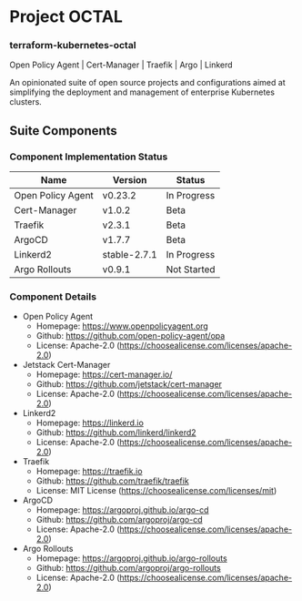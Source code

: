 # Project OCTAL
### terraform-kubernetes-octal

Open Policy Agent | Cert-Manager | Traefik | Argo | Linkerd

An opinionated suite of open source projects and configurations aimed at simplifying the deployment and management of enterprise Kubernetes clusters.

## Suite Components
### Component Implementation Status
| Name                  | Version   | Status    |
| --------------------- | --------- | --------- |
| Open Policy Agent     | v0.23.2 | In Progress  |
| Cert-Manager | v1.0.2 | Beta  |
| Traefik               | v2.3.1 | Beta  |
| ArgoCD                | v1.7.7 | Beta  |
| Linkerd2              | stable-2.7.1  | In Progress  |
| Argo Rollouts         | v0.9.1 | Not Started  |

### Component Details
- Open Policy Agent
    - Homepage: https://www.openpolicyagent.org
    - Github: https://github.com/open-policy-agent/opa
    - License: Apache-2.0 (https://choosealicense.com/licenses/apache-2.0)
- Jetstack Cert-Manager
    - Homepage: https://cert-manager.io/
    - Github: https://github.com/jetstack/cert-manager
    - License: Apache-2.0 (https://choosealicense.com/licenses/apache-2.0)
- Linkerd2
    - Homepage: https://linkerd.io
    - Github: https://github.com/linkerd/linkerd2
    - License: Apache-2.0 (https://choosealicense.com/licenses/apache-2.0)
- Traefik
    - Homepage: https://traefik.io
    - Github: https://github.com/traefik/traefik
    - License: MIT License (https://choosealicense.com/licenses/mit)
- ArgoCD
    - Homepage: https://argoproj.github.io/argo-cd
    - Github: https://github.com/argoproj/argo-cd
    - License: Apache-2.0 (https://choosealicense.com/licenses/apache-2.0)
- Argo Rollouts
    - Homepage: https://argoproj.github.io/argo-rollouts
    - Github: https://github.com/argoproj/argo-rollouts
    - License: Apache-2.0 (https://choosealicense.com/licenses/apache-2.0)

